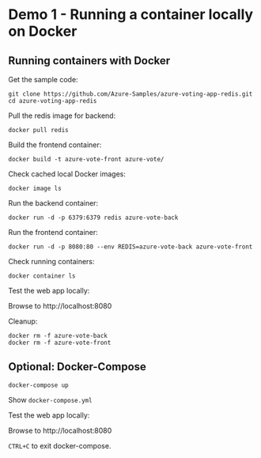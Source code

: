 # Demo 1 - Running a container locally on Docker

## Running containers with Docker

Get the sample code:

```
git clone https://github.com/Azure-Samples/azure-voting-app-redis.git
cd azure-voting-app-redis
```

Pull the redis image for backend:

```
docker pull redis
```

Build the frontend container:

```
docker build -t azure-vote-front azure-vote/
```

Check cached local Docker images:

```
docker image ls
```

Run the backend container:

```
docker run -d -p 6379:6379 redis azure-vote-back
```

Run the frontend container:

```
docker run -d -p 8080:80 --env REDIS=azure-vote-back azure-vote-front
```

Check running containers:

```
docker container ls
```

Test the web app locally:

Browse to http://localhost:8080

Cleanup:

```
docker rm -f azure-vote-back
docker rm -f azure-vote-front
```

## Optional: Docker-Compose

```
docker-compose up
```

Show `docker-compose.yml`

Test the web app locally:

Browse to http://localhost:8080

`CTRL+C` to exit docker-compose.
